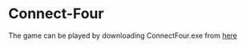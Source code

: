 # Connect-Four
The game can be played by downloading ConnectFour.exe from [here](https://github.com/Pavitra122/Connect-Four-AI/blob/master/Connect%20Four/bin/Debug/Connect%20Four.exe?raw=true)
